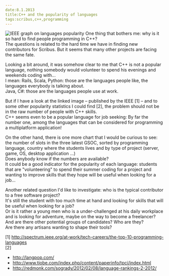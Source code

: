 ```yaml
---
date:8.1.2013
title:C++ and the popularity of languages
tags:scribus,c++,programming
---
```


![IEEE graph on languages popularity](https://raw.github.com/aoloe/htdocs-blog-impagina/master/image/2013-01-09-popular-languages.jpg "IEEE graph on languages popularity")
One thing that bothers me: why is it so hard to find people programming in C++?<br />
The questions is related to the hard time we have in finding new contributors for Scribus. But it seems that many other projects are facing the same fate.

Looking a bit around, it was somehow clear to me that C++ is not a popular language, nothing somebody would volunteer to spend his evenings and weekends coding with...<br />
I mean: Rails, Scala, Python: those are the languages people like, the languages everybody is talking about.<br />
Java, C#: those are the languages people use at work.

But if I have a look at the linked image – published by the IEEE [1] – and to some other popularity statistics I could find [2], the problem should not be in the raw number of people with C++ skills.<br />
C++ seems even to be a popular language for job seeking: By far the number one, among the languages that can be considered for programming a multiplatform application!

On the other hand, there is one more chart that I would be curious to see: the number of slots in the three latest GSOC, sorted by programming language, country where the students lives and by type of project (server, game, OS, desktop application ...)<br />
Does anybody know if the numbers are available?<br />
It could be a good indicator for the popularity of each language: students that are "volunteering" to spend their summer coding for a project and wanting to improve skills that they hope will be useful when looking for a job...

Another related question I'd like to investigate: who is the typical contributor to a free software project?<br />
It's still the student with too much time at hand and looking for skills that will be useful when looking for a job?<br />
Or is it rather a young men who is a under-challenged at his daily workplace and is looking for adventure, maybe on the way to become a freelancer?<br />
And are there other potential groups of candidates? Who are they?<br />
Are there any artisans wanting to shape their tools?


[1] http://spectrum.ieee.org/at-work/tech-careers/the-top-10-programming-languages<br />
[2]
- http://langpop.com/
- http://www.tiobe.com/index.php/content/paperinfo/tpci/index.html
- http://redmonk.com/sogrady/2012/02/08/language-rankings-2-2012/
